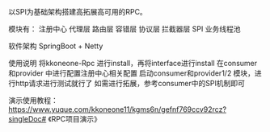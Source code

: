 以SPI为基础架构搭建高拓展高可用的RPC。

模块有： 注册中心 代理层 路由层 容错层 协议层 拦截器层 SPI 业务线程池

软件架构
SpringBoot + Netty

使用说明
将kkoneone-Rpc 进行install，再将interface进行install
在consumer和provider 中进行配置注册中心相关配置
启动consumer和provider1/2 模块，进行http请求进行测试就行了
如需进行拓展，参考consumer中的SPI机制即可


演示使用教程：https://www.yuque.com/kkoneone11/kgms6n/gefnf769ccv92rcz?singleDoc# 《RPC项目演示》
